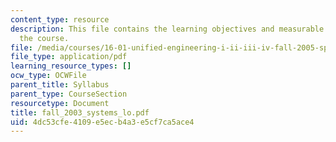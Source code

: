 ```yaml
---
content_type: resource
description: This file contains the learning objectives and measurable outcomes for
  the course.
file: /media/courses/16-01-unified-engineering-i-ii-iii-iv-fall-2005-spring-2006/4dc53cfe4109e5ecb4a3e5cf7ca5ace4_fall_2003_systems_lo.pdf
file_type: application/pdf
learning_resource_types: []
ocw_type: OCWFile
parent_title: Syllabus
parent_type: CourseSection
resourcetype: Document
title: fall_2003_systems_lo.pdf
uid: 4dc53cfe-4109-e5ec-b4a3-e5cf7ca5ace4
---
```

